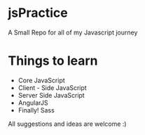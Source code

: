 # jsPractice
A Small Repo for all of my Javascript journey
# Things to learn
- Core JavaScript
- Client - Side JavaScript
- Server Side JavaScript
- AngularJS
- Finally! Sass

All suggestions and ideas are welcome :)
